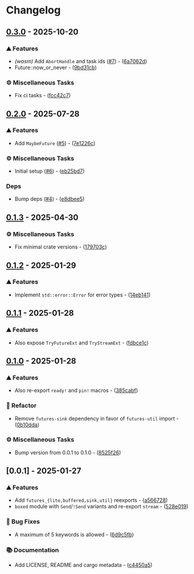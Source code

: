 # Changelog

## [0.3.0](https://github.com/n0-computer/n0-future/compare/v0.2.0..0.3.0) - 2025-10-20

### ⛰️  Features

- *(wasm)* Add `AbortHandle` and task ids ([#7](https://github.com/n0-computer/n0-future/issues/7)) - ([6a7062d](https://github.com/n0-computer/n0-future/commit/6a7062d4f08eb4f3ea37f894d7e9ee7ab3943532))
- Future::now_or_never - ([9bd31cb](https://github.com/n0-computer/n0-future/commit/9bd31cb684d727fb9ee320f6f1a264439ab463b0))

### ⚙️ Miscellaneous Tasks

- Fix ci tasks - ([fcc42c7](https://github.com/n0-computer/n0-future/commit/fcc42c77fefb739214c0368c6322c6bfa1658e62))

## [0.2.0](https://github.com/n0-computer/n0-future/compare/v0.1.3..v0.2.0) - 2025-07-28

### ⛰️  Features

- Add `MaybeFuture` ([#5](https://github.com/n0-computer/n0-future/issues/5)) - ([7e1226c](https://github.com/n0-computer/n0-future/commit/7e1226c170f894475716eabd055b5c9a6611b6c5))

### ⚙️ Miscellaneous Tasks

- Initial setup ([#6](https://github.com/n0-computer/n0-future/issues/6)) - ([eb25bd7](https://github.com/n0-computer/n0-future/commit/eb25bd7c7b62e2a682fcf9b5281f416997e0bd28))

### Deps

- Bump deps ([#4](https://github.com/n0-computer/n0-future/issues/4)) - ([e8dbee5](https://github.com/n0-computer/n0-future/commit/e8dbee5e739188ba27c7f646864a5ba81bad5bab))

## [0.1.3](https://github.com/n0-computer/n0-future/compare/v0.1.2..v0.1.3) - 2025-04-30

### ⚙️ Miscellaneous Tasks

- Fix minimal crate versions - ([179703c](https://github.com/n0-computer/n0-future/commit/179703c51ce34bb6ab4fc261c3dc812fb2df7f52))

## [0.1.2](https://github.com/n0-computer/n0-future/compare/v0.1.1..v0.1.2) - 2025-01-29

### ⛰️  Features

- Implement `std::error::Error` for error types - ([14eb141](https://github.com/n0-computer/n0-future/commit/14eb14166b67e405dc98c6cda2501e186d9b24b6))

## [0.1.1](https://github.com/n0-computer/n0-future/compare/v0.1.0..v0.1.1) - 2025-01-28

### ⛰️  Features

- Also expose `TryFutureExt` and `TryStreamExt` - ([fdbce1c](https://github.com/n0-computer/n0-future/commit/fdbce1c6c11947a2673b74f3d5ed83fb0cdf5fac))

## [0.1.0](https://github.com/n0-computer/n0-future/compare/v0.0.1..v0.1.0) - 2025-01-28

### ⛰️  Features

- Also re-export `ready!` and `pin!` macros - ([385cabf](https://github.com/n0-computer/n0-future/commit/385cabf47a55f9481cfb9e995a8fc338358e860a))

### 🚜 Refactor

- Remove `futures-sink` dependency in favor of `futures-util` import - ([0b10dda](https://github.com/n0-computer/n0-future/commit/0b10dda075eba3ffeaa670f4adb3f34a63b131fc))

### ⚙️ Miscellaneous Tasks

- Bump version from 0.0.1 to 0.1.0 - ([8525f26](https://github.com/n0-computer/n0-future/commit/8525f265073c67a1614678525b4ac11449277da1))

## [0.0.1] - 2025-01-27

### ⛰️  Features

- Add `futures_{lite,buffered,sink,util}` reexports - ([a566728](https://github.com/n0-computer/n0-future/commit/a566728beafdfc89ae1aa3e1039da48f31c08843))
- `boxed` module with `Send`/`!Send` variants and re-export `stream` - ([528e019](https://github.com/n0-computer/n0-future/commit/528e019311b95428c02e5ad1596784f89932c776))

### 🐛 Bug Fixes

- A maximum of 5 keywords is allowed - ([6d9c5fb](https://github.com/n0-computer/n0-future/commit/6d9c5fbe650c0fef51062f8a4424215e45d28433))

### 📚 Documentation

- Add LICENSE, README and cargo metadata - ([c4450a5](https://github.com/n0-computer/n0-future/commit/c4450a5c9f8303c858fa11c5ac55f82a18e53df1))


